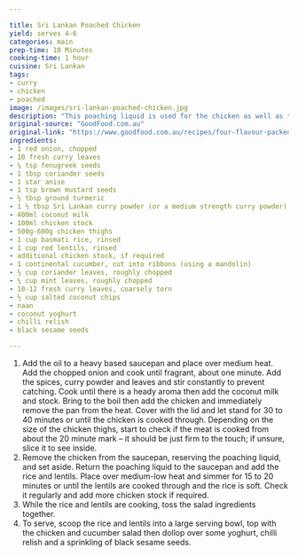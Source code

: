 ```yaml
---

title: Sri Lankan Poached Chicken
yield: serves 4-6
categories: main
prep-time: 10 Minutes
cooking-time: 1 hour
cuisine: Sri Lankan
tags:
- curry
- chicken
- poached
image: /images/sri-lankan-poached-chicken.jpg
description: "This poaching liquid is used for the chicken as well as the rice and lentils – it imparts amazing flavour so why stop there – strain it off and reduce it down to spoon over the chicken, or dip some piping hot naan into it."
original-source: "GoodFood.com.au"
original-link: "https://www.goodfood.com.au/recipes/four-flavour-packed-poached-chicken-rice-bowls-and-noodle-salads-20190228-h1bufy"
ingredients:
- 1 red onion, chopped
- 10 fresh curry leaves
- ¼ tsp fenugreek seeds
- 1 tbsp coriander seeds
- 1 star anise
- 1 tsp brown mustard seeds
- ½ tbsp ground turmeric
- 1 ½ tbsp Sri Lankan curry powder (or a medium strength curry powder)
- 400ml coconut milk 
- 100ml chicken stock
- 500g-600g chicken thighs
- 1 cup basmati rice, rinsed
- 1 cup red lentils, rinsed
- additional chicken stock, if required
- 1 continental cucumber, cut into ribbons (using a mandolin)
- ½ cup coriander leaves, roughly chopped
- ¼ cup mint leaves, roughly chopped
- 10-12 fresh curry leaves, coarsely torn
- ½ cup salted coconut chips
- naan
- coconut yoghurt
- chilli relish
- black sesame seeds

---
```


1. Add the oil to a heavy based saucepan and place over medium heat. Add the chopped onion and cook until fragrant, about one minute. Add the spices, curry powder and leaves and stir constantly to prevent catching. Cook until there is a heady aroma then add the coconut milk and stock. Bring to the boil then add the chicken and immediately remove the pan from the heat. Cover with the lid and let stand for 30 to 40 minutes or until the chicken is cooked through. Depending on the size of the chicken thighs, start to check if the meat is cooked from about the 20 minute mark – it should be just firm to the touch; if unsure, slice it to see inside.
2. Remove the chicken from the saucepan, reserving the poaching liquid, and set aside. Return the poaching liquid to the saucepan and add the rice and lentils. Place over medium-low heat and simmer for 15 to 20 minutes or until the lentils are cooked through and the rice is soft. Check it regularly and add more chicken stock if required.
3. While the rice and lentils are cooking, toss the salad ingredients together.
4. To serve, scoop the rice and lentils into a large serving bowl, top with the chicken and cucumber salad then dollop over some yoghurt, chilli relish and a sprinkling of black sesame seeds.